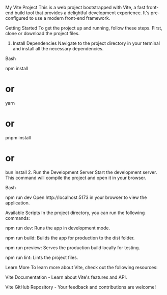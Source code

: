 My Vite Project
This is a web project bootstrapped with Vite, a fast front-end build tool that provides a delightful development experience. It's pre-configured to use a modern front-end framework.

Getting Started
To get the project up and running, follow these steps. First, clone or download the project files.

1. Install Dependencies
Navigate to the project directory in your terminal and install all the necessary dependencies.

Bash

npm install
# or
yarn
# or
pnpm install
# or
bun install
2. Run the Development Server
Start the development server. This command will compile the project and open it in your browser.

Bash

npm run dev
Open http://localhost:5173 in your browser to view the application.

Available Scripts
In the project directory, you can run the following commands:

npm run dev: Runs the app in development mode.

npm run build: Builds the app for production to the dist folder.

npm run preview: Serves the production build locally for testing.

npm run lint: Lints the project files.

Learn More
To learn more about Vite, check out the following resources:

Vite Documentation - Learn about Vite's features and API.

Vite GitHub Repository - Your feedback and contributions are welcome!
